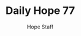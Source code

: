 ---
image: /assets/img/daily-hope-default-artwork.png
title: Daily Hope 77
number: 77
categories:
  - Daily Hope
author: Hope Staff
notes: Daily Hope 77
embed: >-
  <iframe style="border-radius:12px" src="https://open.spotify.com/embed/episode/1o4YZW17Co9BUI7GQf9jBt?utm_source=generator" width="100%" height="152" frameBorder="0" allowfullscreen="" allow="autoplay; clipboard-write; encrypted-media; fullscreen; picture-in-picture" loading="lazy"></iframe>
---